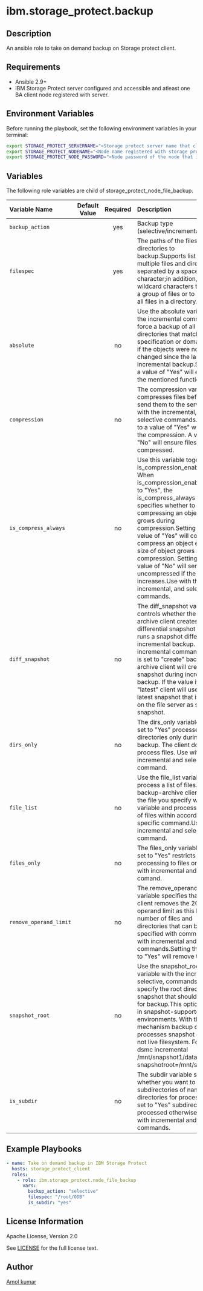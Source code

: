 # ibm.storage_protect.backup

## Description
An ansible role to take on demand backup on Storage protect client.

## Requirements 
- Ansible 2.9+ 
- IBM Storage Protect server configured and accessible  and atleast one BA client node registered with server.

## Environment Variables

Before running the playbook, set the following environment variables in your terminal:

```bash
export STORAGE_PROTECT_SERVERNAME="<Storage protect server name that client is registered with>"
export STORAGE_PROTECT_NODENAME="<Node name registered with storage protect server>"
export STORAGE_PROTECT_NODE_PASSWORD="<Node password of the node that is registered with storage protect server"
```

## Variables
The following role variables are child of storage_protect_node_file_backup.

|Variable Name|Default Value|Required|Description|
|:---|:---:|:---:|:---|
|`backup_action`||yes|Backup type (selective/incremental)|
|`filespec`||yes|The paths of the files or directories to backup.Supports list of multiple files and directories, separated by a space character;in addition,use wildcard characters to include a group of files or to include all files in a directory.| 
|`absolute`||no|Use the absolute variable with the incremental command to force a backup of all files and directories that match the file specification or domain,even if the objects were not changed since the last incremental backup.Setting to a value of "Yes" will enable the mentioned functionality.|
|`compression`||no|The compression variable compresses files before you send them to the server.Use with the incremental,and selective commands.Setting to a value of "Yes" will enable the compression. A value of "No" will ensure files are not compressed. |
|`is_compress_always`||no|Use this variable together with is_compression_enabled. When is_compression_enabled is set to "Yes", the is_compress_always variable specifies whether to continue compressing an object if it grows during compression.Setting to a velue of "Yes" will continue to compress an object even if size of object grows after compression. Setting to a value of "No" will send the file uncompressed if the file size increases.Use with the incremental, and selective commands.|
|`diff_snapshot`||no|The diff_snapshot variable controls whether the backup-archive client creates the differential snapshot when it runs a snapshot difference incremental backup. Use with incremental command.If value is set to "create"  backup-archive client will create the snapshot during incremental backup. If the value it set to "latest" client will use the latest snapshot that is found on the file server as source snapshot.|
|`dirs_only`||no|The dirs_only variable when set to "Yes" processes directories only during backup. The client does not process files. Use with incremental and selective command.|
|`file_list`||no|Use the file_list variable to process a list of files. The backup-archive client opens the file you specify with this variable and processes the list of files within according to the specific command.Use with incremental and selective command.|
|`files_only`||no|The files_only variable when set to "Yes" restricts backup processing to files only. Use with incremental and selective comand.|
|`remove_operand_limit`||no|The remove_operand_limit variable specifies that the client removes the 20-operand limit as this limits the number of files and directories that can be specified with command.Use with incremental and selective commands.Setting the value to "Yes" will remove the limit.|
|`snapshot_root`||no|Use the snapshot_root variable with the incremental, selective, commands to specify the root directory of snapshot that should be used for backup.This option is used in snapshot-supported environments. With this mechanism backup only processes snapshot data and not live filesystem. For ex : dsmc incremental /mnt/snapshot1/data -snapshotroot=/mnt/snapshot1|
|`is_subdir`||no|The subdir variable specifies whether you want to include subdirectories of named directories for processing.If set to "Yes" subdirectories are processed otherwise not.Use with incremental and selective commands.|


## Example Playbooks
```yaml
- name: Take on demand backup in IBM Storage Protect
  hosts: storage_protect_client 
  roles:
    - role: ibm.storage_protect.node_file_backup 
      vars:
        backup_action: "selective" 
        filespec: "/root/ODB" 
        is_subdir: "yes"
```


## License Information
Apache License, Version 2.0

See [LICENSE](LICENSE) for the full license text.

## Author
[Amol kumar](https://github.com/amol-kumar1) 

